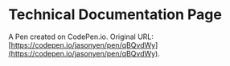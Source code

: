 # Technical Documentation Page

A Pen created on CodePen.io. Original URL: [https://codepen.io/jasonyen/pen/qBQvdWy](https://codepen.io/jasonyen/pen/qBQvdWy).

